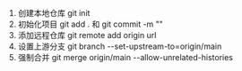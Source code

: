 1. 创建本地仓库 git init
2. 初始化项目 git add . 和 git commit -m ""
3. 添加远程仓库 git remote add origin url
4. 设置上游分支 git branch --set-upstream-to=origin/main
5. 强制合并 git merge origin/main --allow-unrelated-histories

